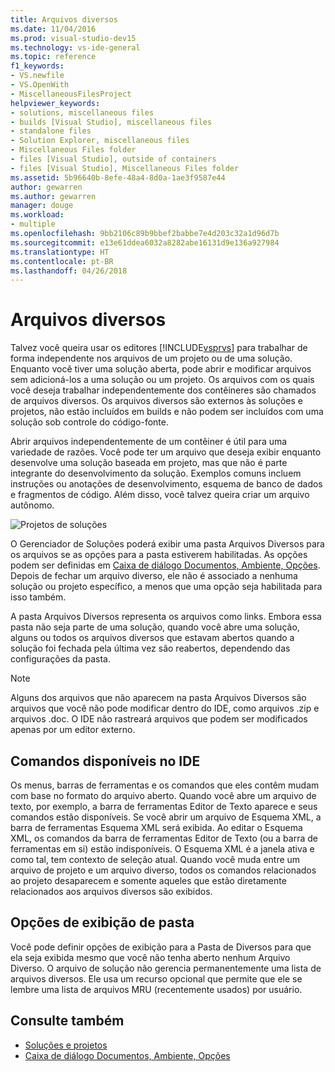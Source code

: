 ```yaml
---
title: Arquivos diversos
ms.date: 11/04/2016
ms.prod: visual-studio-dev15
ms.technology: vs-ide-general
ms.topic: reference
f1_keywords:
- VS.newfile
- VS.OpenWith
- MiscellaneousFilesProject
helpviewer_keywords:
- solutions, miscellaneous files
- builds [Visual Studio], miscellaneous files
- standalone files
- Solution Explorer, miscellaneous files
- Miscellaneous Files folder
- files [Visual Studio], outside of containers
- files [Visual Studio], Miscellaneous Files folder
ms.assetid: 5b96640b-8efe-48a4-8d0a-1ae3f9587e44
author: gewarren
ms.author: gewarren
manager: douge
ms.workload:
- multiple
ms.openlocfilehash: 9bb2106c89b9bbef2babbe7e4d203c32a1d96d7b
ms.sourcegitcommit: e13e61ddea6032a8282abe16131d9e136a927984
ms.translationtype: HT
ms.contentlocale: pt-BR
ms.lasthandoff: 04/26/2018
---
```

# <a name="miscellaneous-files"></a>Arquivos diversos
Talvez você queira usar os editores [!INCLUDE[vsprvs](../../code-quality/includes/vsprvs_md.md)] para trabalhar de forma independente nos arquivos de um projeto ou de uma solução. Enquanto você tiver uma solução aberta, pode abrir e modificar arquivos sem adicioná-los a uma solução ou um projeto. Os arquivos com os quais você deseja trabalhar independentemente dos contêineres são chamados de arquivos diversos. Os arquivos diversos são externos às soluções e projetos, não estão incluídos em builds e não podem ser incluídos com uma solução sob controle do código-fonte.

 Abrir arquivos independentemente de um contêiner é útil para uma variedade de razões. Você pode ter um arquivo que deseja exibir enquanto desenvolve uma solução baseada em projeto, mas que não é parte integrante do desenvolvimento da solução. Exemplos comuns incluem instruções ou anotações de desenvolvimento, esquema de banco de dados e fragmentos de código. Além disso, você talvez queira criar um arquivo autônomo.

 ![Projetos de soluções](../../ide/reference/media/projects_solutions_misc.gif "Projects_Solutions_Misc")

 O Gerenciador de Soluções poderá exibir uma pasta Arquivos Diversos para os arquivos se as opções para a pasta estiverem habilitadas. As opções podem ser definidas em [Caixa de diálogo Documentos, Ambiente, Opções](../../ide/reference/documents-environment-options-dialog-box.md). Depois de fechar um arquivo diverso, ele não é associado a nenhuma solução ou projeto específico, a menos que uma opção seja habilitada para isso também.

 A pasta Arquivos Diversos representa os arquivos como links. Embora essa pasta não seja parte de uma solução, quando você abre uma solução, alguns ou todos os arquivos diversos que estavam abertos quando a solução foi fechada pela última vez são reabertos, dependendo das configurações da pasta.

> [!NOTE]
> Alguns dos arquivos que não aparecem na pasta Arquivos Diversos são arquivos que você não pode modificar dentro do IDE, como arquivos .zip e arquivos .doc. O IDE não rastreará arquivos que podem ser modificados apenas por um editor externo.


## <a name="commands-available-in-the-ide"></a>Comandos disponíveis no IDE
 Os menus, barras de ferramentas e os comandos que eles contêm mudam com base no formato do arquivo aberto. Quando você abre um arquivo de texto, por exemplo, a barra de ferramentas Editor de Texto aparece e seus comandos estão disponíveis. Se você abrir um arquivo de Esquema XML, a barra de ferramentas Esquema XML será exibida. Ao editar o Esquema XML, os comandos da barra de ferramentas Editor de Texto (ou a barra de ferramentas em si) estão indisponíveis. O Esquema XML é a janela ativa e como tal, tem contexto de seleção atual. Quando você muda entre um arquivo de projeto e um arquivo diverso, todos os comandos relacionados ao projeto desaparecem e somente aqueles que estão diretamente relacionados aos arquivos diversos são exibidos.

## <a name="folder-display-options"></a>Opções de exibição de pasta
 Você pode definir opções de exibição para a Pasta de Diversos para que ela seja exibida mesmo que você não tenha aberto nenhum Arquivo Diverso. O arquivo de solução não gerencia permanentemente uma lista de arquivos diversos. Ele usa um recurso opcional que permite que ele se lembre uma lista de arquivos MRU (recentemente usados) por usuário.

## <a name="see-also"></a>Consulte também

- [Soluções e projetos](../../ide/solutions-and-projects-in-visual-studio.md)
- [Caixa de diálogo Documentos, Ambiente, Opções](../../ide/reference/documents-environment-options-dialog-box.md)